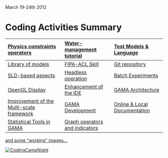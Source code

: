 March 19-24th 2012

# Coding Activities Summary

|[Physics constraints operators](Event__CP12traffic.md) | [Water-management tutorial](Event__CP12Water.md) | [Test Models & Language](Event__CP12Test.md)|
|:------------------------------------------------------|:-------------------------------------------------|:--------------------------------------------|
|[Library of models](Event__CP12Library.md)             | [FIPA-ACL Skill](Event__CP12FIPA.md)             | [Git repository](Event__CP12Git.md)         |
|[SLD-based aspects](Event__CP12SLD.md)                 | [Headless operation](Event__CP12Headless.md)     | [Batch Experiments](Event__CP12Batch.md)    |
|[OpenGL Display](Event__CP12OpenGL.md)                 | [Enhancement of the IDE](Event__CP12IDE.md)      | [GAMA Architecture](Event__CP12Archi.md)    |
|[Improvement of the Multi-scale framework](Event__CP12MultiScale.md) | [GAMA Development](Event__CP12Development.md)    | [Online & Local Documentation](Event__CP12Doc.md)|
|[Statistical Tools in GAMA](Event__CP12Stats.md)       | [Graph operators and indicators](Event__CP12Graph.md)|                                             |

[and some "working" images...](https://picasaweb.google.com/114770356492687537213/Hanoiwiki?authuser=0&authkey=Gv1sRgCIKj0ITH_KOyiwE&feat=directlink)

<a href='http://gama-platform.googlecode.com/files/IMG_1622.png' title='CodingCampNight'><img src='http://gama-platform.googlecode.com/files/IMG_1622.png' alt='CodingCampNight' /></a>